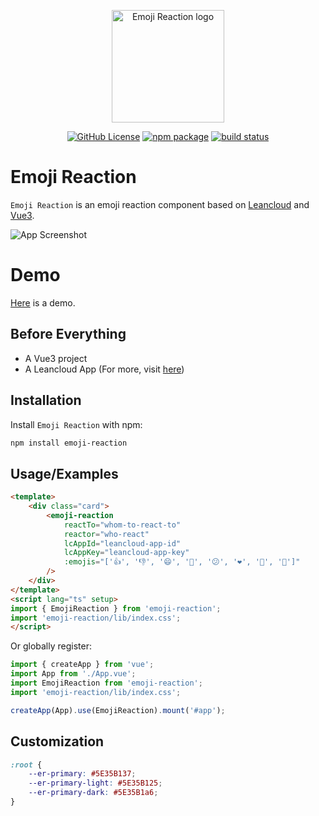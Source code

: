 <p align="center">
    <img width="180" src="https://tkzt.cn/emoji-reaction/logo.svg" alt="Emoji Reaction logo" />
</p>
<p align="center">
  <a href="https://github.com/boring-plans/emoji-reaction/blob/main/LICENSE"><img alt="GitHub License" src="https://img.shields.io/github/license/boring-plans/emoji-reaction?color=blue"></a>
  <a href="https://npmjs.com/package/emoji-reaction"><img alt="npm package" src="https://img.shields.io/npm/v/emoji-reaction?color=royalblue"></a>
  <a href="https://github.com/boring-plans/emoji-reaction/actions/workflows/cd.yml?query=branch%3Amain"><img src="https://img.shields.io/github/workflow/status/boring-plans/emoji-reaction/cd/main" alt="build status"></a>
</p>

# Emoji Reaction

`Emoji Reaction` is an emoji reaction component based on [Leancloud](https://www.leancloud.cn/) and [Vue3](https://vuejs.org/).

![App Screenshot](https://tkzt.cn/emoji-reaction/Snipaste_2022-07-15_14-42-05.png)


# Demo

[Here](https://tkzt.cn/emoji-reaction) is a demo.


## Before Everything

- A Vue3 project
- A Leancloud App (For more, visit [here](https://github.com/boring-plans/boring-days#%E6%B3%A8%E5%86%8C))
## Installation

Install `Emoji Reaction` with npm:

```bash
npm install emoji-reaction
```


## Usage/Examples

```html
<template>
    <div class="card">
        <emoji-reaction
            reactTo="whom-to-react-to"
            reactor="who-react"
            lcAppId="leancloud-app-id"
            lcAppKey="leancloud-app-key"
            :emojis="['👍', '👎', '😄', '🎉', '😕', '❤️', '🚀', '👀']"
        />
    </div>
</template>
<script lang="ts" setup>
import { EmojiReaction } from 'emoji-reaction';
import 'emoji-reaction/lib/index.css';
</script>
```

Or globally register:

```ts
import { createApp } from 'vue';
import App from './App.vue';
import EmojiReaction from 'emoji-reaction';
import 'emoji-reaction/lib/index.css';

createApp(App).use(EmojiReaction).mount('#app');
```


## Customization

```css
:root {
    --er-primary: #5E35B137;
    --er-primary-light: #5E35B125;
    --er-primary-dark: #5E35B1a6;
}
```
